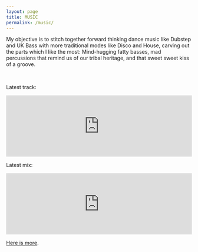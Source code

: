 ```yaml
---
layout: page
title: MUSIC
permalink: /music/
---
```


My objective is to stitch together forward thinking dance music like Dubstep and UK Bass with more traditional modes like Disco and House, carving out the parts which I like the most: Mind-hugging fatty basses, mad percussions that remind us of our tribal heritage, and that sweet sweet kiss of a groove. 

<br>

Latest track:
<iframe width="100%" height="166" scrolling="no" frameborder="no" allow="autoplay" src="https://w.soundcloud.com/player/?url=https%3A//api.soundcloud.com/tracks/401529243&color=%23ff5500&auto_play=false&hide_related=false&show_comments=true&show_user=true&show_reposts=false&show_teaser=true"></iframe>

<br>

Latest mix:
<iframe width="100%" height="166" scrolling="no" frameborder="no" allow="autoplay" src="https://w.soundcloud.com/player/?url=https%3A//api.soundcloud.com/tracks/480332235&color=%23ff5500&auto_play=false&hide_related=false&show_comments=true&show_user=true&show_reposts=false&show_teaser=true"></iframe>

<br>

[Here is more](https://soundcloud.com/0_k/).

